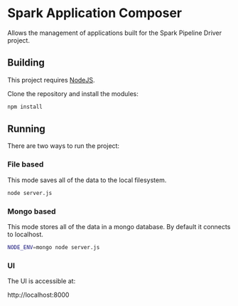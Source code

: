 # Spark Application Composer
Allows the management of applications built for the Spark Pipeline Driver project.

## Building
This project requires [NodeJS](https://nodejs.org/en/).

Clone the repository and install the modules:

```bash
npm install
```

## Running
There are two ways to run the project:

### File based
This mode saves all of the data to the local filesystem.

```bash
node server.js
```

### Mongo based
This mode stores all of the data in a mongo database. By default it connects to localhost.

```bash
NODE_ENV=mongo node server.js
```

### UI
The UI is accessible at:

http://localhost:8000
